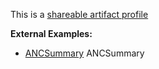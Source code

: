 This is a [shareable artifact profile](profiles.html#artifact-profiles)

**External Examples:**

*   [ANCSummary](https://build.fhir.org/ig/cqframework/cpg-example-anc/branches/main/GraphDefinition-anc-summary.html) ANCSummary